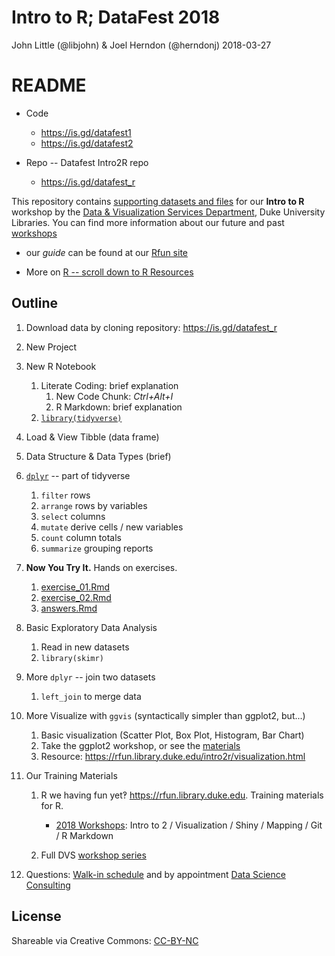 Intro to R; DataFest 2018
================
John Little (@libjohn) & Joel Herndon (@herndonj)
2018-03-27

README
======

-   Code

    -   <https://is.gd/datafest1>
    -   <https://is.gd/datafest2>

-   Repo -- Datafest Intro2R repo

    -   <https://is.gd/datafest_r>

This repository contains [supporting datasets and files](https://rfun.library.duke.edu/intro2r/) for our **Intro to R** workshop by the [Data & Visualization Services Department](http://library.duke.edu/data), Duke University Libraries. You can find more information about our future and past [workshops](http://library.duke.edu/data/news)

-   our *guide* can be found at our [Rfun site](https://rfun.library.duke.edu/intro2r/)

-   More on [R -- scroll down to R Resources](https://library.duke.edu/data/guides)

Outline
-------

1.  Download data by cloning repository: <https://is.gd/datafest_r>
2.  New Project
3.  New R Notebook

    1.  Literate Coding: brief explanation
        1.  New Code Chunk: *Ctrl+Alt+I*
        2.  R Markdown: brief explanation
    2.  [`library(tidyverse)`](https://tidyverse.org)

4.  Load & View Tibble (data frame)

5.  Data Structure & Data Types (brief)

6.  [`dplyr`](http://dplyr.tidyverse.org/) -- part of tidyverse

    1.  `filter` rows
    2.  `arrange` rows by variables
    3.  `select` columns
    4.  `mutate` derive cells / new variables
    5.  `count` column totals
    6.  `summarize` grouping reports

7.  **Now You Try It.** Hands on exercises.

    1.  [exercise\_01.Rmd](exercise_01.Rmd)
    2.  [exercise\_02.Rmd](exercise_02.Rmd)
    3.  [answers.Rmd](answers.Rmd)

8.  Basic Exploratory Data Analysis

    1.  Read in new datasets
    2.  `library(skimr)`

9.  More `dplyr` -- join two datasets

    1.  `left_join` to merge data

10. More Visualize with `ggvis` (syntactically simpler than ggplot2, but...)

    1.  Basic visualization (Scatter Plot, Box Plot, Histogram, Bar Chart)
    2.  Take the ggplot2 workshop, or see the [materials](https://github.com/data-and-visualization/ggplot2-S18)
    3.  Resource: <https://rfun.library.duke.edu/intro2r/visualization.html>

11. Our Training Materials

    1.  R we having fun yet‽ <https://rfun.library.duke.edu>. Training materials for R.

        -   [2018 Workshops](http://rfun.library.duke.edu/2017/11/30/tidyverse-workshops-coming-in-january/): Intro to 2 / Visualization / Shiny / Mapping / Git / R Markdown

    2.  Full DVS [workshop series](https://library.duke.edu/data/news/past-workshops)

12. Questions: [Walk-in schedule](https://library.duke.edu/data/about/schedule) and by appointment [Data Science Consulting](https://library.duke.edu/data/about)

License
-------

Shareable via Creative Commons: [CC-BY-NC](https://creativecommons.org/licenses/by-nc/4.0/)
